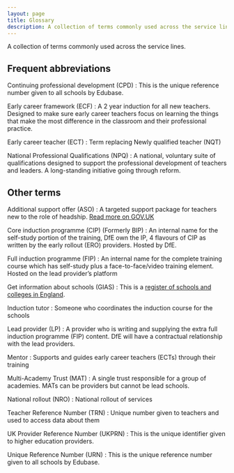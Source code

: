 ```yaml
---
layout: page
title: Glossary
description: A collection of terms commonly used across the service lines.
---
```


A collection of terms commonly used across the service lines.

## Frequent abbreviations

Continuing professional development (CPD)
: This is the unique reference number given to all schools by Edubase.

Early career framework (ECF)
: A 2 year induction for all new teachers. Designed to make sure early career teachers focus on learning the things that make the most difference in the classroom and their professional practice.

Early career teacher (ECT)
: Term replacing Newly qualified teacher (NQT)

National Professional Qualifications (NPQ)
: A national, voluntary suite of qualifications designed to support the professional development of teachers and leaders. A long-standing initiative going through reform.

## Other terms

Additional support offer (ASO)
: A targeted support package for teachers new to the role of headship. [Read more on GOV.UK](https://www.gov.uk/government/publications/national-professional-qualifications-npqs-reforms/national-professional-qualifications-npqs-reforms#additional-support-offer-for-the-npq-in-headship)

Core induction programme (CIP) (Formerly BIP)
: An internal name for the self-study portion of the training, DfE own the IP, 4 flavours of CIP as written by the early rollout (ERO) providers. Hosted by DfE.

Full induction programme (FIP)
: An internal name for the complete training course which has self-study plus a face-to-face/video training element. Hosted on the lead provider’s platform

Get information about schools (GIAS)
: This is a [register of schools and colleges in England](https://get-information-schools.service.gov.uk/).

Induction tutor
: Someone who coordinates the induction course for the schools

Lead provider (LP)
: A provider who is writing and supplying the extra full induction programme (FIP) content. DfE will have a contractual relationship with the lead providers.

Mentor
: Supports and guides early career teachers (ECTs) through their training

Multi-Academy Trust (MAT)
: A single trust responsible for a group of academies. MATs can be providers but cannot be lead schools.

National rollout (NRO)
: National rollout of services

Teacher Reference Number (TRN)
: Unique number given to teachers and used to access data about them

UK Provider Reference Number (UKPRN)
: This is the unique identifier given to higher education providers.

Unique Reference Number (URN)
: This is the unique reference number given to all schools by Edubase.
